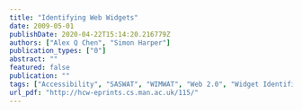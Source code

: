```yaml
---
title: "Identifying Web Widgets"
date: 2009-05-01
publishDate: 2020-04-22T15:14:20.216779Z
authors: ["Alex Q Chen", "Simon Harper"]
publication_types: ["0"]
abstract: ""
featured: false
publication: ""
tags: ["Accessibility", "SASWAT", "WIMWAT", "Web 2.0", "Widget Identification"]
url_pdf: "http://hcw-eprints.cs.man.ac.uk/115/"
---
```


